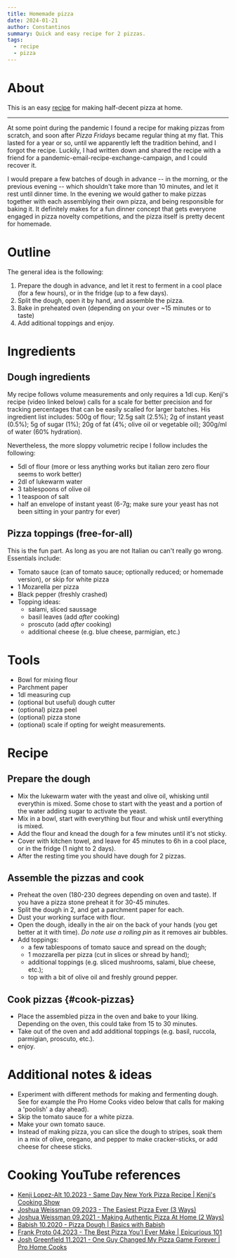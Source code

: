 ```yaml
---
title: Homemade pizza
date: 2024-01-21
author: Constantinos
summary: Quick and easy recipe for 2 pizzas.
tags:
  - recipe
  - pizza
---
```


# About 

This is an easy [recipe](Recipe.md) for making half-decent pizza at home.

---

At some point during the pandemic I found a recipe for making pizzas from scratch, and soon after _Pizza Fridays_ became regular thing at my flat. This lasted for a year or so, until we apparently left the tradition behind, and I forgot the recipe. Luckily, I had written down and shared the recipe with a friend for a pandemic-email-recipe-exchange-campaign, and I could recover it.

I would prepare a few batches of dough in advance -- in the morning, or the previous evening -- which shouldn't take more than 10 minutes, and let it rest until dinner time.
In the evening we would gather to make pizzas together with each assemblying their own pizza, and being responsible for baking it.
It definitely makes for a fun dinner concept that gets everyone engaged in pizza novelty competitions, and the pizza itself is pretty decent for homemade.

# Outline

The general idea is the following:

1.  Prepare the dough in advance, and let it rest to ferment in a cool place (for a few hours), or in the fridge (up to a few days).
2.  Split the dough, open it by hand, and assemble the pizza.
3.  Bake in preheated oven (depending on your over ~15 minutes or to taste)
4.  Add aditional toppings and enjoy.


# Ingredients 

## Dough ingredients 
My recipe follows volume measurements and only requires a 1dl cup.
Kenji's recipe (video linked below) calls for a scale for better precision and for tracking percentages that can be easily scalled for larger batches. His ingredient list includes: 500g of flour; 12.5g salt (2.5%); 2g of instant yeast (0.5%); 5g of sugar (1%); 20g of fat (4%; olive oil or vegetable oil); 300g/ml of water (60% hydration).

Nevertheless, the more sloppy volumetric recipe I follow includes the following:

-   5dl of flour (more or less anything works but italian zero zero flour seems to work better)
-   2dl of lukewarm water
-   3 tablespoons of olive oil
-   1 teaspoon of salt
-   half an envelope of instant yeast (6-7g; make sure your yeast has not been sitting in your pantry for ever)

## Pizza toppings (free-for-all) 

This is the fun part. As long as you are not Italian ou can't really go wrong. Essentials include:

-   Tomato sauce (can of tomato sauce; optionally reduced; or homemade version), or skip for white pizza
-   1 Mozarella per pizza
-   Black pepper (freshly crashed)
-   Topping ideas:
    -   salami, sliced saussage
    -   basil leaves (add _after_ cooking)
    -   proscuto (add _after_ cooking)
    -   additional cheese (e.g. blue cheese, parmigian, etc.)


# Tools 

-   Bowl for mixing flour
-   Parchment paper
-   1dl measuring cup
-   (optional but useful) dough cutter
-   (optional) pizza peel
-   (optional) pizza stone
-   (optional) scale if opting for weight measurements.


# Recipe 

## Prepare the dough 

-   Mix the lukewarm water with the yeast and olive oil, whisking until everythin is mixed. Some chose to start with the yeast and a portion of the water adding sugar to activate the yeast.
-   Mix in a bowl, start with everything but flour and whisk until everything is mixed.
-   Add the flour and knead the dough for a few minutes until it's not sticky.
-   Cover with kitchen towel, and leave for 45 minutes to 6h in a cool place, or in the fridge (1 night to 2 days).
-   After the resting time you should have dough for 2 pizzas.

## Assemble the pizzas and cook 

-   Preheat the oven (180-230 degrees depending on oven and taste). If you have a pizza stone preheat it for 30-45 minutes.
-   Split the dough in 2, and get a parchment paper for each.
-   Dust your working surface with flour.
-   Open the dough, ideally in the air on the back of your hands (you get better at it with time). _Do note use a rolling pin_ as it removes air bubbles.
-   Add toppings:
    -   a few tablespoons of tomato sauce and spread on the dough;
    -   1 mozzarella per pizza (cut in slices or shread by hand);
    -   additional toppings (e.g. sliced mushrooms, salami, blue cheese, etc.);
    -   top with a bit of olive oil and freshly ground pepper.

## Cook pizzas {#cook-pizzas}

-   Place the assembled pizza in the oven and bake to your liking. Depending on the oven, this could take from 15 to 30 minutes.
-   Take out of the oven and add additional toppings (e.g. basil, ruccola, parmigian, proscuto, etc.).
-   enjoy.


# Additional notes & ideas
-   Experiment with different methods for making and fermenting dough. See for example the Pro Home Cooks video below that calls for making a 'poolish' a day ahead).
-   Skip the tomato sauce for a white pizza.
-   Make your own tomato sauce.
-   Instead of making pizza, you can slice the dough to stripes, soak them in a mix of olive, oregano, and pepper to make cracker-sticks, or add cheese for cheese sticks.

# Cooking YouTube references 

-   [Kenji Lopez-Alt 10.2023 - Same Day New York Pizza Recipe | Kenji's Cooking Show](https://www.youtube.com/watch?v=uXkT8LbCPOY)
-   [Joshua Weissman 09.2023 - The Easiest Pizza Ever (3 Ways)](https://www.youtube.com/watch?v=O3Hn3sI19ns)
-   [Joshua Weissman 09.2021 - Making Authentic Pizza At Home (2 Ways)](https://www.youtube.com/watch?v=_jOMIdietUQ)
-   [Babish 10.2020 - Pizza Dough | Basics with Babish](https://www.youtube.com/watch?v=n1O3uHPCOLA)
-   [Frank Proto 04.2023 - The Best Pizza You'l Ever Make | Epicurious 101](https://www.youtube.com/watch?v=mRx_odAj-XQ)
-   [Josh Greenfield 11.2021 - One Guy Changed My Pizza Game Forever | Pro Home Cooks](https://www.youtube.com/watch?v=OjsCEJ8CWlg)
